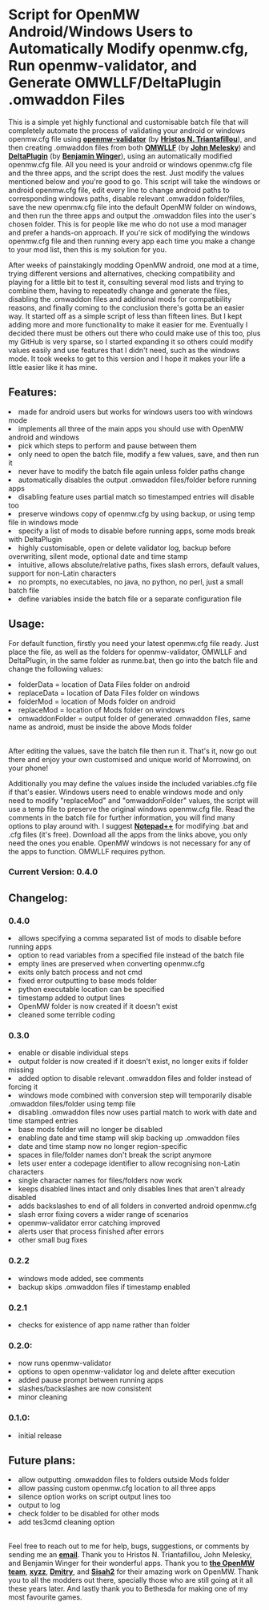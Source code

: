 <h1>Script for OpenMW Android/Windows Users to Automatically Modify openmw.cfg, Run openmw-validator, and Generate OMWLLF/DeltaPlugin .omwaddon Files</h1>

This is a simple yet highly functional and customisable batch file that will completely automate the process of validating your android or windows openmw.cfg file using <strong><a href="https://mw.moddinghall.com/file/28-openmw-validator">openmw-validator</a></strong> (by <strong><a href="https://hristos.co/">Hristos N. Triantafillou</a></strong>), and then creating .omwaddon files from both <strong><a href="https://github.com/jmelesky/omwllf">OMWLLF</a></strong> (by <strong><a href="https://github.com/jmelesky">John Melesky</a></strong>) and <strong><a href="https://gitlab.com/bmwinger/delta-plugin/-/releases">DeltaPlugin</a></strong> (by <strong><a href="https://gitlab.com/bmwinger">Benjamin Winger</a></strong>), using an automatically modified openmw.cfg file. All you need is your android or windows openmw.cfg file and the three apps, and the script does the rest. Just modify the values mentioned below and you're good to go. This script will take the windows or android openmw.cfg file, edit every line to change android paths to corresponding windows paths, disable relevant .omwaddon folder/files, save the new openmw.cfg file into the default OpenMW folder on windows, and then run the three apps and output the .omwaddon files into the user's chosen folder. This is for people like me who do not use a mod manager and prefer a hands-on approach. If you're sick of modifying the windows openmw.cfg file and then running every app each time you make a change to your mod list, then this is my solution for you.

After weeks of painstakingly modding OpenMW android, one mod at a time, trying different versions and alternatives, checking compatibility and playing for a little bit to test it, consulting several mod lists and trying to combine them, having to repeatedly change and generate the files, disabling the .omwaddon files and additional mods for compatibility reasons, and finally coming to the conclusion there's gotta be an easier way. It started off as a simple script of less than fifteen lines. But I kept adding more and more functionality to make it easier for me. Eventually I decided there must be others out there who could make use of this too, plus my GitHub is very sparse, so I started expanding it so others could modify values easily and use features that I didn't need, such as the windows mode. It took weeks to get to this version and I hope it makes your life a little easier like it has mine.

<h2>Features:</h2>

<li>made for android users but works for windows users too with windows mode</li>
<li>implements all three of the main apps you should use with OpenMW android and windows</li>
<li>pick which steps to perform and pause between them</li>
<li>only need to open the batch file, modify a few values, save, and then run it</li>
<li>never have to modify the batch file again unless folder paths change</li>
<li>automatically disables the output .omwaddon files/folder before running apps</li>
<li>disabling feature uses partial match so timestamped entries will disable too</li>
<li>preserve windows copy of openmw.cfg by using backup, or using temp file in windows mode</li>
<li>specify a list of mods to disable before running apps, some mods break with DeltaPlugin</li>
<li>highly customisable, open or delete validator log, backup before overwriting, silent mode, optional date and time stamp</li>
<li>intuitive, allows absolute/relative paths, fixes slash errors, default values, support for non-Latin characters</li>
<li>no prompts, no executables, no java, no python, no perl, just a small batch file</li>
<li>define variables inside the batch file or a separate configuration file</li>

<h2>Usage:</h2>

For default function, firstly you need your latest openmw.cfg file ready. Just place the file, as well as the folders for openmw-validator, OMWLLF and DeltaPlugin, in the same folder as runme.bat, then go into the batch file and change the following values:

<li>folderData = location of Data Files folder on android</li>
<li>replaceData = location of Data Files folder on windows</li>
<li>folderMod = location of Mods folder on android</li>
<li>replaceMod = location of Mods folder on windows</li>
<li>omwaddonFolder = output folder of generated .omwaddon files, same name as android, must be inside the above Mods folder</li>

<br>After editing the values, save the batch file then run it. That's it, now go out there and enjoy your own customised and unique world of Morrowind, on your phone!

Additionally you may define the values inside the included variables.cfg file if that's easier. Windows users need to enable windows mode and only need to modify "replaceMod" and "omwaddonFolder" values, the script will use a temp file to preserve the original windows openmw.cfg file. Read the comments in the batch file for further information, you will find many options to play around with. I suggest <strong><a href="https://notepad-plus-plus.org/downloads/">Notepad++</a></strong> for modifying .bat and .cfg files (it's free). Download all the apps from the links above, you only need the ones you enable. OpenMW windows is not necessary for any of the apps to function. OMWLLF requires python.

<h3>Current Version: 0.4.0</h3>

<h2>Changelog:</h2>

<h3>0.4.0</h3>
<li>allows specifying a comma separated list of mods to disable before running apps</li>
<li>option to read variables from a specified file instead of the batch file</li>
<li>empty lines are preserved when converting openmw.cfg</li>
<li>exits only batch process and not cmd</li>
<li>fixed error outputting to base mods folder</li>
<li>python executable location can be specified</li>
<li>timestamp added to output lines</li>
<li>OpenMW folder is now created if it doesn't exist</li>
<li>cleaned some terrible coding</li>

<h3>0.3.0</h3>
<li>enable or disable individual steps</li>
<li>output folder is now created if it doesn't exist, no longer exits if folder missing</li>
<li>added option to disable relevant .omwaddon files and folder instead of forcing it</li>
<li>windows mode combined with conversion step will temporarily disable .omwaddon files/folder using temp file</li>
<li>disabling .omwaddon files now uses partial match to work with date and time stamped entries</li>
<li>base mods folder will no longer be disabled</li>
<li>enabling date and time stamp will skip backing up .omwaddon files</li>
<li>date and time stamp now no longer region-specific</li>
<li>spaces in file/folder names don't break the script anymore</li>
<li>lets user enter a codepage identifier to allow recognising non-Latin characters</li>
<li>single character names for files/folders now work</li>
<li>keeps disabled lines intact and only disables lines that aren't already disabled</li>
<li>adds backslashes to end of all folders in converted android openmw.cfg</li>
<li>slash error fixing covers a wider range of scenarios</li>
<li>openmw-validator error catching improved</li>
<li>alerts user that process finished after errors</li>
<li>other small bug fixes</li>

<h3>0.2.2</h3>
<li>windows mode added, see comments</li>
<li>backup skips .omwaddon files if timestamp enabled</li>

<h3>0.2.1</h3>
<li>checks for existence of app name rather than folder</li>

<h3>0.2.0:</h3>
<li>now runs openmw-validator</li>
<li>options to open openmw-validator log and delete aftter execution</li>
<li>added pause prompt between running apps</li>
<li>slashes/backslashes are now consistent</li>
<li>minor cleaning</li>

<h3>0.1.0:</h3>
<li>initial release</li>

<h2>Future plans:</h2>

<li>allow outputting .omwaddon files to folders outside Mods folder</li>
<li>allow passing custom openmw.cfg location to all three apps</li>
<li>silence option works on script output lines too</li>
<li>output to log</li>
<li>check folder to be disabled for other mods</li>
<li>add tes3cmd cleaning option</li>

<br>Feel free to reach out to me for help, bugs, suggestions, or comments by sending me an <strong><a href="mailto:r_b_inc@yahoo.ca">email</a></strong>. Thank you to Hristos N. Triantafillou, John Melesky, and Benjamin Winger for their wonderful apps. Thank you to <strong><a href="https://github.com/OpenMW">the OpenMW team</a></strong>, <strong><a href="https://github.com/xyzz">xyzz</a></strong>, <strong><a href="https://github.com/docent27">Dmitry</a></strong>, and <strong><a href="https://github.com/Sisah2">Sisah2</a></strong> for their amazing work on OpenMW. Thank you to all the modders out there, specially those who are still going at it all these years later. And lastly thank you to Bethesda for making one of my most favourite games.

